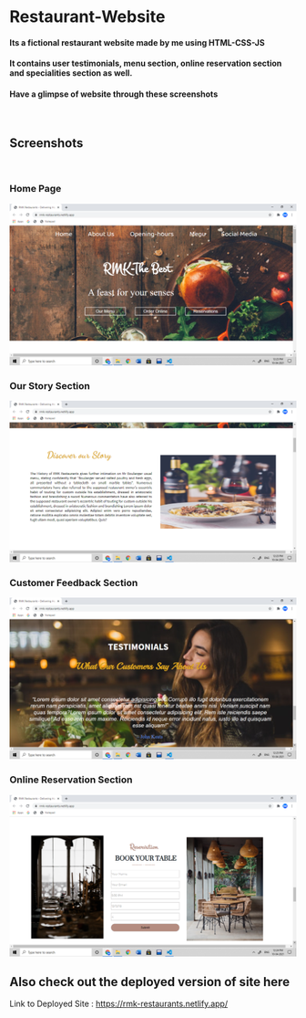 # Restaurant-Website<br>
#### Its a fictional restaurant website made by me using HTML-CSS-JS
#### It contains user testimonials, menu section, online reservation section and specialities section as well.
#### Have a glimpse of website through these screenshots
<br>

## Screenshots
<br>

### Home Page
![](https://github.com/manvi0308/Restaurant-Website/blob/main/Screenshots/Screenshot%20(1473).png)
<br>

### Our Story Section
![](https://github.com/manvi0308/Restaurant-Website/blob/main/Screenshots/Screenshot%20(1474).png)
<br>

### Customer Feedback Section
![](https://github.com/manvi0308/Restaurant-Website/blob/main/Screenshots/Screenshot%20(1480).png)


### Online Reservation Section
![](https://github.com/manvi0308/Restaurant-Website/blob/main/Screenshots/Screenshot%20(1478).png)


## Also check out the deployed version of site here
Link to Deployed Site : https://rmk-restaurants.netlify.app/
